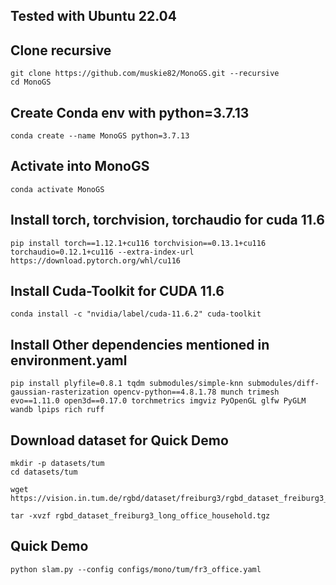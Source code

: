 ## Tested with Ubuntu 22.04 
## Clone  recursive

```
git clone https://github.com/muskie82/MonoGS.git --recursive
cd MonoGS
```

## Create Conda env with python=3.7.13
```
conda create --name MonoGS python=3.7.13
```

## Activate into MonoGS

```
conda activate MonoGS
```
## Install torch, torchvision, torchaudio for cuda 11.6

```
pip install torch==1.12.1+cu116 torchvision==0.13.1+cu116 torchaudio=0.12.1+cu116 --extra-index-url https://download.pytorch.org/whl/cu116
```
## Install Cuda-Toolkit for CUDA 11.6

```
conda install -c "nvidia/label/cuda-11.6.2" cuda-toolkit
```
## Install Other dependencies mentioned in  environment.yaml

```
pip install plyfile=0.8.1 tqdm submodules/simple-knn submodules/diff-gaussian-rasterization opencv-python==4.8.1.78 munch trimesh evo==1.11.0 open3d==0.17.0 torchmetrics imgviz PyOpenGL glfw PyGLM wandb lpips rich ruff
```
## Download dataset for Quick Demo

```
mkdir -p datasets/tum
cd datasets/tum

wget https://vision.in.tum.de/rgbd/dataset/freiburg3/rgbd_dataset_freiburg3_long_office_household.tgz

tar -xvzf rgbd_dataset_freiburg3_long_office_household.tgz
```

## Quick Demo

```
python slam.py --config configs/mono/tum/fr3_office.yaml
```

